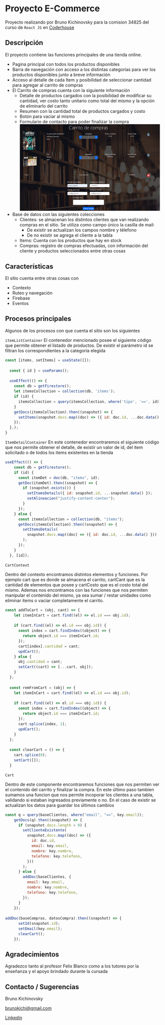 # Proyecto E-Commerce

Proyecto realizando por Bruno Kichinovsky para la comision 34825 del curso de `React JS` en [Coderhouse](https://www.coderhouse.com/)

## Descripción
El proyecto contiene las funciones principales de una tienda online. 
 - Pagina principal con todos los productos disponibles
 - Barra de navegación con acceso a los distintas categorias para ver los productos disponibles junto a breve información
 - Acceso al detalle de cada Item y posibilidad de seleccionar cantidad para agregar al carrito de compras
 - El Carrito de compras cuenta con la siguiente información
   - Detalle de productos cargados con la posibilidad de modificar su cantidad, ver costo tanto unitario como total del mismo y la opción de eliminarlo del carrito
   - Resumen con la cantidad total de productos cargados y costo
   - Botón para vaciar al mismo
   - Formulario de contacto para poder finalizar la compra
    ![Captura ejemplo del carrito](./public/Images/md_cart.png)
- Base de datos con las siguientes colecciones
  - Clientes: se almacenan los distintos clientes que van realizando compras en el sitio. Se utiliza como campo único la casilla de mail: 
    - De existir se actualizan los campos nombre y télefono
    - De no existir se agrega el cliente a la tabla
  - Items: Cuenta con los productos que hay en stock
  - Compras: registro de compras efectuadas, con información del cliente y productos seleccionados entre otras cosas


## Características

El sitio cuenta entre otras cosas con
- Contexto
- Ruteo y navegación
- Firebase
- Eventos
 
## Procesos principales

Algunos de los procesos con que cuenta el sitio son los siguientes

`itemListContainer`
El contenedor mencionado posee el siguiente código que permite obtener el listado de productos. De existir el parámetro id se filtran los correspondientes a la categoría elegida


```js
const [items, setItems] = useState([]);

  const { id } = useParams();

  useEffect(() => {
    const db = getFirestore();
    let itemsCollection = collection(db, 'items');
    if (id) {
      itemsCollection = query(itemsCollection, where('tipo', '==', id));
    } 
    getDocs(itemsCollection).then((snapshot) => {
      setItems(snapshot.docs.map((doc) => ({ id: doc.id, ...doc.data() })));
    });
  },);
}
```

`ItemDetailContainer`
En este contenedor encontraremos el siguiente código que nos permite obtener el detalle, de existir un valor de id, del item solicitado o de todos los items existentes en la tienda

```js
useEffect(() => {
    const db = getFirestore();
    if (id) {
      const itemDet = doc(db, "items", id);
      getDoc(itemDet).then((snapshot) => {
        if (snapshot.exists()) {
          setItemsDetails({ id: snapshot.id, ...snapshot.data() });
          setAlineacion("justify-content-center");
        }
      });
    } else {
      const itemsCollection = collection(db, "items");
      getDocs(itemsCollection).then((snapshot) => {
        setItemsDetails(
          snapshot.docs.map((doc) => ({ id: doc.id, ...doc.data() }))
        );
      });
    }
  }, [id]);
```


`CartContext`

Dentro del contexto encontramos distintos elementos y funciones. Por ejemplo cart que es donde se almacena el carrito, cartCant que es la cantidad de elementos que posee y cartCosto que es el costo total del mismo. Ademas nos encontramos con las funciones que nos permiten manipular el contenido del mismo, ya sea sumar / restar unidades como eliminar items o vaciar completamente el carrito.

```js
const addToCart = (obj, cant) => {
    let itemInCart = cart.find((el) => el.id === obj.id);

    if (cart.find((el) => el.id === obj.id)) {
      const index = cart.findIndex((object) => {
        return object.id === itemInCart.id;
      });
      cart[index].cantidad = cant;
      updCart();
    } else {
      obj.cantidad = cant;
      setCart((cart) => [...cart, obj]);
    }
  };

  const remFromCart = (obj) => {
    let itemInCart = cart.find((el) => el.id === obj.id);

    if (cart.find((el) => el.id === obj.id)) {
      const index = cart.findIndex((object) => {
        return object.id === itemInCart.id;
      });
      cart.splice(index, 1);
      updCart();
    }
  };
  
  const clearCart = () => {
    cart.splice(0);
    setCart([]);
  }
```
`Cart`

Dentro de este componente encontraremos funciones que nos permiten ver el contenido del carrito y finalizar la compra. En este último paso tambien sumamos una funcion que nos permite incoporar los clientes a una tabla, validando si estaban ingresados previamente o no. En el caso de existir se actualizan los datos para guardar los últimos cambios

```js
const q = query(baseClientes, where("email", "==", key.email));
    getDocs(q).then((snapshot) => {
      if (snapshot.docs.length > 0) {
        setClienteExistente(
          snapshot.docs.map((doc) => ({
            id: doc.id,
            email: key.email,
            nombre: key.nombre,
            telefono: key.telefono,
          }))
        );
      } else {
        addDoc(baseClientes, {
          email: key.email,
          nombre: key.nombre,
          telefono: key.telefono,
        });
      }
    });

addDoc(baseCompras, datosCompra).then((snapshot) => {
      setId(snapshot.id);
      setEmail(key.email);
      clearCart();
    });
```

## Agradecimientos
Agradezco tanto al profesor Felix Blanco como a los tutores por la enseñanza y el apoyo brindado durante la cursada

## Contacto / Sugerencias
Bruno Kichinovsky

brunokichi@gmail.com

[Linkedin](https://www.linkedin.com/in/bruno-leandro-kichinovsky/)

